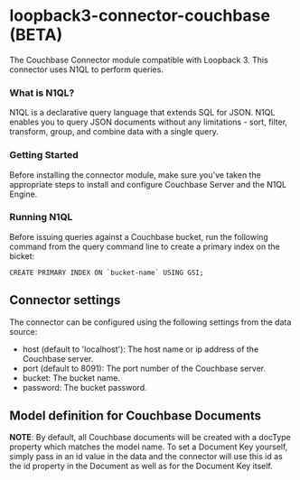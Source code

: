 # loopback3-connector-couchbase (BETA)

The Couchbase Connector module compatible with Loopback 3.
This connector uses N1QL to perform queries.

### What is N1QL?
N1QL is a declarative query language that extends SQL for JSON. N1QL enables you to query JSON documents without any limitations - sort, filter, transform, group, and combine data with a single query.

### Getting Started
Before installing the connector module, make sure you've taken the appropriate steps to install and configure Couchbase Server and the N1QL Engine.

### Running N1QL
Before issuing queries against a Couchbase bucket, run the following command from the query command line to create a primary index on the bicket:
```
CREATE PRIMARY INDEX ON `bucket-name` USING GSI;
```
## Connector settings

The connector can be configured using the following settings from the data source:
* host  (default to 'localhost'): The host name or ip address of the Couchbase server.
* port (default to 8091): The port number of the Couchbase server.
* bucket: The bucket name.
* password: The bucket password.

## Model definition for Couchbase Documents

**NOTE**: By default, all Couchbase documents will be created with a docType property which matches the model name. To set a Document Key yourself, simply pass in an id value in the data and the connector will use this id as the id property in the Document as well as for the Document Key itself.
